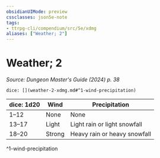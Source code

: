 ```yaml
---
obsidianUIMode: preview
cssclasses: json5e-note
tags:
- ttrpg-cli/compendium/src/5e/xdmg
aliases: ["Weather; 2"]
---
```

# Weather; 2
*Source: Dungeon Master's Guide (2024) p. 38* 

`dice: [](weather-2-xdmg.md#^1-wind-precipitation)`

| dice: 1d20 | Wind | Precipitation |
|------------|------|---------------|
| 1–12 | None | None |
| 13–17 | Light | Light rain or light snowfall |
| 18–20 | Strong | Heavy rain or heavy snowfall |
^1-wind-precipitation